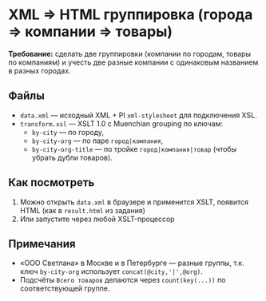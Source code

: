 # XML => HTML группировка (города => компании => товары)

**Требование:** сделать две группировки (компании по городам, товары по компаниям) и учесть две разные компании с одинаковым названием в разных городах.

## Файлы
- `data.xml` — исходный XML + PI `xml-stylesheet` для подключения XSL.
- `transform.xsl` — XSLT 1.0 с Muenchian grouping по ключам:
  - `by-city` — по городу,
  - `by-city-org` — по паре `город|компания`,
  - `by-city-org-title` — по тройке `город|компания|товар` (чтобы убрать дубли товаров).

## Как посмотреть
1. Можно открыть `data.xml` в браузере и применится XSLT, появится HTML (как в `result.html` из задания)
2. Или запустите через любой XSLT-процессор

## Примечания
- «ООО Светлана» в Москве и в Петербурге — разные группы, т.к. ключ `by-city-org` использует `concat(@city,'|',@org)`.
- Подсчёты `Всего товаров` делаются через `count(key(...))` по соответствующей группе.
